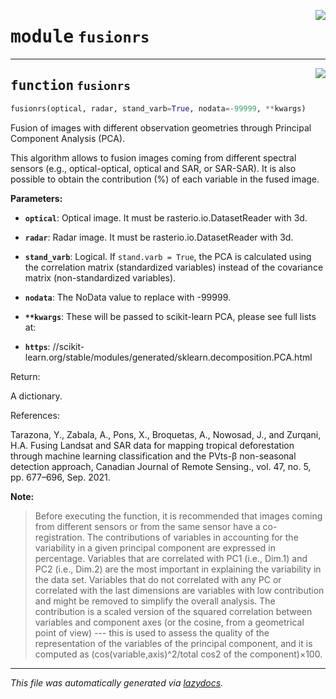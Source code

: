 <!-- markdownlint-disable -->

<a href="https://github.com/yotarazona/scikit-eo/blob/main/scikeo/fusionrs.py#L0"><img align="right" style="float:right;" src="https://img.shields.io/badge/-source-cccccc?style=flat-square"></a>

# <kbd>module</kbd> `fusionrs`





---

<a href="https://github.com/yotarazona/scikit-eo/blob/main/scikeo/fusionrs.py#L9"><img align="right" style="float:right;" src="https://img.shields.io/badge/-source-cccccc?style=flat-square"></a>

## <kbd>function</kbd> `fusionrs`

```python
fusionrs(optical, radar, stand_varb=True, nodata=-99999, **kwargs)
```

Fusion of images with different observation geometries through Principal Component Analysis (PCA). 

This algorithm allows to fusion images coming from different spectral sensors  (e.g., optical-optical, optical and SAR, or SAR-SAR). It is also possible to obtain the contribution (%) of each variable in the fused image. 



**Parameters:**
 


 - <b>`optical`</b>:  Optical image. It must be rasterio.io.DatasetReader with 3d. 


 - <b>`radar`</b>:  Radar image. It must be rasterio.io.DatasetReader with 3d. 


 - <b>`stand_varb`</b>:  Logical. If ``stand.varb = True``, the PCA is calculated using the correlation   matrix (standardized variables) instead of the covariance matrix   (non-standardized variables).  


 - <b>`nodata`</b>:  The NoData value to replace with -99999. 


 - <b>`**kwargs`</b>:  These will be passed to scikit-learn PCA, please see full lists at: 
 - <b>`https`</b>: //scikit-learn.org/stable/modules/generated/sklearn.decomposition.PCA.html 

Return: 

A dictionary. 

References: 

Tarazona, Y., Zabala, A., Pons, X., Broquetas, A., Nowosad, J., and Zurqani, H.A.  Fusing Landsat and SAR data for mapping tropical deforestation through machine learning  classification and the PVts-β non-seasonal detection approach, Canadian Journal of Remote  Sensing., vol. 47, no. 5, pp. 677–696, Sep. 2021. 



**Note:**

> Before executing the function, it is recommended that images coming from different sensors or from the same sensor have a co-registration. 
>The contributions of variables in accounting for the variability in a given principal component are expressed in percentage. Variables that are correlated with PC1 (i.e., Dim.1) and PC2 (i.e., Dim.2) are the most important in explaining the variability in the data set. Variables that do not correlated with any PC or correlated with the last dimensions are variables with low contribution and might be removed to simplify the overall analysis. The contribution is a scaled version of the squared correlation between variables and component axes (or the cosine, from a geometrical point of view) --- this is used to assess the quality of the representation of the variables of the principal component, and it is computed as (cos(variable,axis)^2/total cos2 of the component)×100. 




---

_This file was automatically generated via [lazydocs](https://github.com/ml-tooling/lazydocs)._
